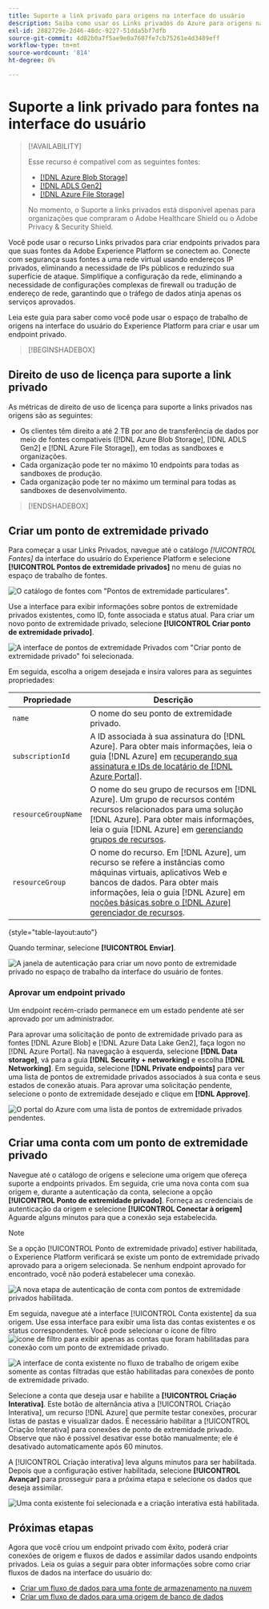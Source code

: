 ```yaml
---
title: Suporte a link privado para origens na interface do usuário
description: Saiba como usar os Links privados do Azure para origens na interface do usuário do Experience Platform.
exl-id: 2882729e-2d46-48dc-9227-51dda5bf7dfb
source-git-commit: 4d82b0a7f5ae9e0a7607fe7cb75261e4d3489eff
workflow-type: tm+mt
source-wordcount: '814'
ht-degree: 0%

---
```


# Suporte a link privado para fontes na interface do usuário

>[!AVAILABILITY]
>
>Esse recurso é compatível com as seguintes fontes:
>
>* [[!DNL Azure Blob Storage]](../../connectors/cloud-storage/blob.md)
>* [[!DNL ADLS Gen2]](../../connectors/cloud-storage/adls-gen2.md)
>* [[!DNL Azure File Storage]](../../connectors/cloud-storage/azure-file-storage.md)
>
>No momento, o Suporte a links privados está disponível apenas para organizações que compraram o Adobe Healthcare Shield ou o Adobe Privacy &amp; Security Shield.

Você pode usar o recurso Links privados para criar endpoints privados para que suas fontes da Adobe Experience Platform se conectem ao. Conecte com segurança suas fontes a uma rede virtual usando endereços IP privados, eliminando a necessidade de IPs públicos e reduzindo sua superfície de ataque. Simplifique a configuração da rede, eliminando a necessidade de configurações complexas de firewall ou tradução de endereço de rede, garantindo que o tráfego de dados atinja apenas os serviços aprovados.

Leia este guia para saber como você pode usar o espaço de trabalho de origens na interface do usuário do Experience Platform para criar e usar um endpoint privado.

>[!BEGINSHADEBOX]

## Direito de uso de licença para suporte a link privado

As métricas de direito de uso de licença para suporte a links privados nas origens são as seguintes:

* Os clientes têm direito a até 2 TB por ano de transferência de dados por meio de fontes compatíveis ([!DNL Azure Blob Storage], [!DNL ADLS Gen2] e [!DNL Azure File Storage]), em todas as sandboxes e organizações.
* Cada organização pode ter no máximo 10 endpoints para todas as sandboxes de produção.
* Cada organização pode ter no máximo um terminal para todas as sandboxes de desenvolvimento.

>[!ENDSHADEBOX]

## Criar um ponto de extremidade privado

Para começar a usar Links Privados, navegue até o catálogo *[!UICONTROL Fontes]* da interface do usuário do Experience Platform e selecione **[!UICONTROL Pontos de extremidade privados]** no menu de guias no espaço de trabalho de fontes.

![O catálogo de fontes com &quot;Pontos de extremidade particulares&quot;.](../../images/tutorials/private-links/catalog.png)

Use a interface para exibir informações sobre pontos de extremidade privados existentes, como ID, fonte associada e status atual. Para criar um novo ponto de extremidade privado, selecione **[!UICONTROL Criar ponto de extremidade privado]**.

![A interface de pontos de extremidade Privados com &quot;Criar ponto de extremidade privado&quot; foi selecionada.](../../images/tutorials/private-links/private-endpoints.png)

Em seguida, escolha a origem desejada e insira valores para as seguintes propriedades:

| Propriedade | Descrição |
| --- | --- |
| `name` | O nome do seu ponto de extremidade privado. |
| `subscriptionId` | A ID associada à sua assinatura do [!DNL Azure]. Para obter mais informações, leia o guia [!DNL Azure] em [recuperando sua assinatura e IDs de locatário de [!DNL Azure Portal]](https://learn.microsoft.com/en-us/azure/azure-portal/get-subscription-tenant-id). |
| `resourceGroupName` | O nome do seu grupo de recursos em [!DNL Azure]. Um grupo de recursos contém recursos relacionados para uma solução [!DNL Azure]. Para obter mais informações, leia o guia [!DNL Azure] em [gerenciando grupos de recursos](https://learn.microsoft.com/en-us/azure/azure-resource-manager/management/manage-resource-groups-portal). |
| `resourceGroup` | O nome do recurso. Em [!DNL Azure], um recurso se refere a instâncias como máquinas virtuais, aplicativos Web e bancos de dados. Para obter mais informações, leia o guia [!DNL Azure] em [noções básicas sobre o [!DNL Azure] gerenciador de recursos](https://learn.microsoft.com/en-us/azure/azure-resource-manager/management/overview). |

{style="table-layout:auto"}

Quando terminar, selecione **[!UICONTROL Enviar]**.

![A janela de autenticação para criar um novo ponto de extremidade privado no espaço de trabalho da interface do usuário de fontes.](../../images/tutorials/private-links/create-private-endpoint.png)

### Aprovar um endpoint privado

Um endpoint recém-criado permanece em um estado pendente até ser aprovado por um administrador.

Para aprovar uma solicitação de ponto de extremidade privado para as fontes [!DNL Azure Blob] e [!DNL Azure Data Lake Gen2], faça logon no [!DNL Azure Portal]. Na navegação à esquerda, selecione **[!DNL Data storage]**, vá para a guia **[!DNL Security + networking]** e escolha **[!DNL Networking]**. Em seguida, selecione **[!DNL Private endpoints]** para ver uma lista de pontos de extremidade privados associados à sua conta e seus estados de conexão atuais. Para aprovar uma solicitação pendente, selecione o ponto de extremidade desejado e clique em **[!DNL Approve]**.

![O portal do Azure com uma lista de pontos de extremidade privados pendentes.](../../images/tutorials/private-links/azure.png)

## Criar uma conta com um ponto de extremidade privado

Navegue até o catálogo de origens e selecione uma origem que ofereça suporte a endpoints privados. Em seguida, crie uma nova conta com sua origem e, durante a autenticação da conta, selecione a opção **[!UICONTROL Ponto de extremidade privado]**. Forneça as credenciais de autenticação da origem e selecione **[!UICONTROL Conectar à origem]** Aguarde alguns minutos para que a conexão seja estabelecida.

>[!NOTE]
>
>Se a opção [!UICONTROL Ponto de extremidade privado] estiver habilitada, o Experience Platform verificará se existe um ponto de extremidade privado aprovado para a origem selecionada. Se nenhum endpoint aprovado for encontrado, você não poderá estabelecer uma conexão.

![A nova etapa de autenticação de conta com pontos de extremidade privados habilitada.](../../images/tutorials/private-links/new-account.png)

Em seguida, navegue até a interface [!UICONTROL Conta existente] da sua origem. Use essa interface para exibir uma lista das contas existentes e os status correspondentes. Você pode selecionar o ícone de filtro ![ícone de filtro](../../../images/icons/filter.png) para exibir apenas as contas que foram habilitadas para conexão com um ponto de extremidade privado.

![A interface de conta existente no fluxo de trabalho de origem exibe somente as contas filtradas que estão habilitadas para conexões de ponto de extremidade privado.](../../images/tutorials/private-links/existing-private-endpoints.png)

Selecione a conta que deseja usar e habilite a **[!UICONTROL Criação Interativa]**. Este botão de alternância ativa a [!UICONTROL Criação Interativa], um recurso [!DNL Azure] que permite testar conexões, procurar listas de pastas e visualizar dados. É necessário habilitar a [!UICONTROL Criação Interativa] para conexões de ponto de extremidade privado. Observe que não é possível desativar esse botão manualmente; ele é desativado automaticamente após 60 minutos.

A [!UICONTROL Criação interativa] leva alguns minutos para ser habilitada. Depois que a configuração estiver habilitada, selecione **[!UICONTROL Avançar]** para prosseguir para a próxima etapa e selecione os dados que deseja assimilar.

![Uma conta existente foi selecionada e a criação interativa está habilitada.](../../images/tutorials/private-links/interactive-authoring.png)

## Próximas etapas

Agora que você criou um endpoint privado com êxito, poderá criar conexões de origem e fluxos de dados e assimilar dados usando endpoints privados. Leia os guias a seguir para obter informações sobre como criar fluxos de dados na interface do usuário do:

* [Criar um fluxo de dados para uma fonte de armazenamento na nuvem](../ui/dataflow/batch/cloud-storage.md)
* [Criar um fluxo de dados para uma origem de banco de dados](../ui/dataflow/databases.md)
